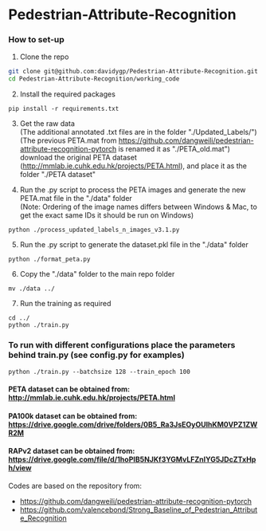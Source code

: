 # Pedestrian-Attribute-Recognition

### How to set-up
1. Clone the repo  
```bash
git clone git@github.com:davidygp/Pedestrian-Attribute-Recognition.git  
cd Pedestrian-Attribute-Recognition/working_code  
```
2. Install the required packages  
```
pip install -r requirements.txt  
```
3. Get the raw data  
(The additional annotated .txt files are in the folder "./Updated_Labels/")  
(The previous PETA.mat from https://github.com/dangweili/pedestrian-attribute-recognition-pytorch is renamed it as "./PETA_old.mat")   
download the original PETA dataset (http://mmlab.ie.cuhk.edu.hk/projects/PETA.html), and place it as the folder "./PETA dataset"

4. Run the .py script to process the PETA images and generate the new PETA.mat file in the "./data" folder  
(Note: Ordering of the image names differs between Windows & Mac, to get the exact same IDs it should be run on Windows)  
```
python ./process_updated_labels_n_images_v3.1.py  
```
5. Run the .py script to generate the dataset.pkl file in the "./data" folder  
```
python ./format_peta.py  
```
6. Copy the "./data" folder to the main repo folder  
```
mv ./data ../  
```
7. Run the training as required  
```
cd ../  
python ./train.py  
```
### To run with different configurations place the parameters behind train.py (see config.py for examples)
```
python ./train.py --batchsize 128 --train_epoch 100
```

#### PETA dataset can be obtained from: http://mmlab.ie.cuhk.edu.hk/projects/PETA.html
#### PA100k dataset can be obtained from: https://drive.google.com/drive/folders/0B5_Ra3JsEOyOUlhKM0VPZ1ZWR2M
#### RAPv2 dataset can be obtained from: https://drive.google.com/file/d/1hoPIB5NJKf3YGMvLFZnIYG5JDcZTxHph/view

    
Codes are based on the repository from:
- https://github.com/dangweili/pedestrian-attribute-recognition-pytorch
- https://github.com/valencebond/Strong_Baseline_of_Pedestrian_Attribute_Recognition

